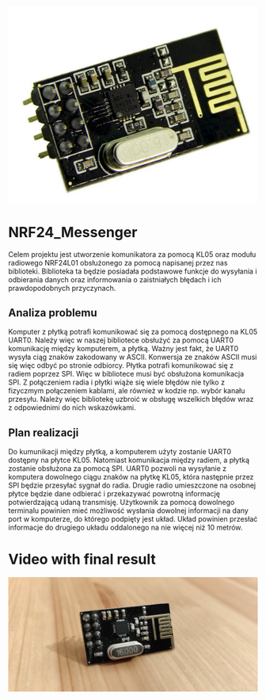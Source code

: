 ![ReadMeFoto](ReadMeFoto.jpg)
# NRF24_Messenger
Celem projektu jest utworzenie komunikatora za pomocą KL05 oraz modułu radiowego NRF24L01 obsłużonego za pomocą napisanej przez nas biblioteki. Biblioteka ta będzie posiadała podstawowe funkcje do wysyłania i odbierania danych oraz informowania o zaistniałych błędach i ich prawdopodobnych przyczynach.

## Analiza problemu
Komputer z płytką potrafi komunikować się za pomocą dostępnego na KL05 UART0. Należy więc w naszej bibliotece obsłużyć za pomocą UART0 komunikację między komputerem, a płytką. Ważny jest fakt, że UART0 wysyła ciąg znaków zakodowany w ASCII. Konwersja ze znaków ASCII musi się więc odbyć po stronie odbiorcy. Płytka potrafi komunikować się z radiem poprzez SPI. Więc w bibliotece musi być obsłużona komunikacja SPI. Z połączeniem radia i płytki wiąże się wiele błędów nie tylko z fizyczmym połączeniem kablami, ale również w kodzie np. wybór kanału przesyłu. Należy więc bibliotekę uzbroić w obsługę wszelkich błędów wraz z odpowiednimi do nich wskazówkami.

## Plan realizacji
Do kumunikacji między płytką, a komputerem użyty zostanie UART0 dostępny na płytce KL05. Natomiast komunikacja między radiem, a płytką zostanie obsłużona za pomocą SPI. UART0 pozwoli na wysyłanie z komputera dowolnego ciągu znaków na płytkę KL05, która następnie przez SPI będzie przesyłać sygnał do radia. Drugie radio umieszczone na osobnej płytce będzie dane odbierać i przekazywać powrotną informację potwierdzającą udaną transmisję. Użytkownik za pomocą dowolnego terminalu powinien mieć możliwość wysłania dowolnej informacji na dany port w komputerze, do którego podpięty jest układ. Układ powinien przesłać informacje do drugiego układu oddalonego na nie więcej niż 10 metrów. 

# Video with final result
[![Watch the video](VideoFoto.jpg)](https://youtu.be/xukb0ndd0eU)
